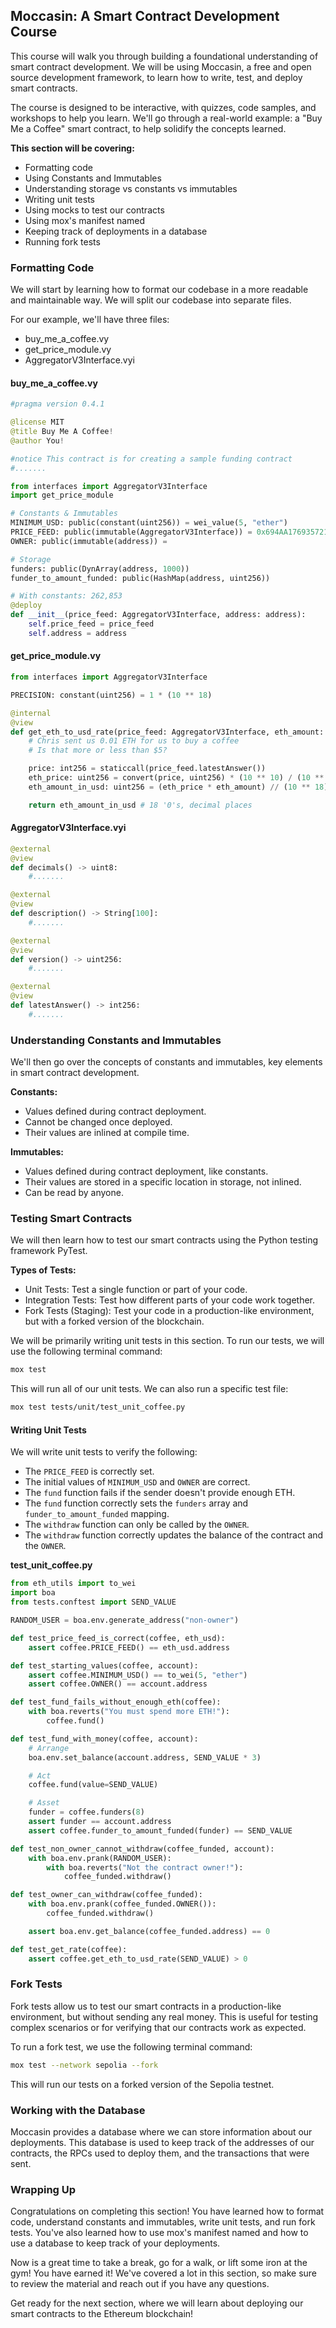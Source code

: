 ## Moccasin: A Smart Contract Development Course

This course will walk you through building a foundational understanding of smart contract development. We will be using Moccasin, a free and open source development framework, to learn how to write, test, and deploy smart contracts.

The course is designed to be interactive, with quizzes, code samples, and workshops to help you learn. We'll go through a real-world example: a "Buy Me a Coffee" smart contract, to help solidify the concepts learned.

**This section will be covering:**

* Formatting code
* Using Constants and Immutables
* Understanding storage vs constants vs immutables
* Writing unit tests
* Using mocks to test our contracts
* Using mox's manifest named
* Keeping track of deployments in a database
* Running fork tests

### Formatting Code

We will start by learning how to format our codebase in a more readable and maintainable way. We will split our codebase into separate files.

For our example, we'll have three files:

* buy_me_a_coffee.vy
* get_price_module.vy
* AggregatorV3Interface.vyi

#### buy_me_a_coffee.vy

```python
#pragma version 0.4.1

@license MIT
@title Buy Me A Coffee!
@author You!

#notice This contract is for creating a sample funding contract
#.......

from interfaces import AggregatorV3Interface
import get_price_module

# Constants & Immutables
MINIMUM_USD: public(constant(uint256)) = wei_value(5, "ether")
PRICE_FEED: public(immutable(AggregatorV3Interface)) = 0x694AA1769357215DE4FAC081b1f
OWNER: public(immutable(address)) =

# Storage
funders: public(DynArray(address, 1000))
funder_to_amount_funded: public(HashMap(address, uint256))

# With constants: 262,853
@deploy
def __init__(price_feed: AggregatorV3Interface, address: address):
    self.price_feed = price_feed
    self.address = address
```

#### get_price_module.vy

```python
from interfaces import AggregatorV3Interface

PRECISION: constant(uint256) = 1 * (10 ** 18)

@internal
@view
def get_eth_to_usd_rate(price_feed: AggregatorV3Interface, eth_amount: uint256) -> uint256:
    # Chris sent us 0.01 ETH for us to buy a coffee
    # Is that more or less than $5?

    price: int256 = staticcall(price_feed.latestAnswer())
    eth_price: uint256 = convert(price, uint256) * (10 ** 10) / (10 ** 18)
    eth_amount_in_usd: uint256 = (eth_price * eth_amount) // (10 ** 18)

    return eth_amount_in_usd # 18 '0's, decimal places
```

#### AggregatorV3Interface.vyi

```python
@external
@view
def decimals() -> uint8:
    #.......

@external
@view
def description() -> String[100]:
    #.......

@external
@view
def version() -> uint256:
    #.......

@external
@view
def latestAnswer() -> int256:
    #.......
```

### Understanding Constants and Immutables

We'll then go over the concepts of constants and immutables, key elements in smart contract development.

**Constants:**
* Values defined during contract deployment.
* Cannot be changed once deployed.
* Their values are inlined at compile time.

**Immutables:**
* Values defined during contract deployment, like constants.
* Their values are stored in a specific location in storage, not inlined.
* Can be read by anyone.

### Testing Smart Contracts

We will then learn how to test our smart contracts using the Python testing framework PyTest.

**Types of Tests:**

* Unit Tests: Test a single function or part of your code.
* Integration Tests: Test how different parts of your code work together.
* Fork Tests (Staging): Test your code in a production-like environment, but with a forked version of the blockchain.

We will be primarily writing unit tests in this section. To run our tests, we will use the following terminal command:

```bash
mox test
```

This will run all of our unit tests. We can also run a specific test file:

```bash
mox test tests/unit/test_unit_coffee.py
```

#### Writing Unit Tests

We will write unit tests to verify the following:

* The `PRICE_FEED` is correctly set.
* The initial values of `MINIMUM_USD` and `OWNER` are correct.
* The `fund` function fails if the sender doesn't provide enough ETH.
* The `fund` function correctly sets the `funders` array and `funder_to_amount_funded` mapping.
* The `withdraw` function can only be called by the `OWNER`.
* The `withdraw` function correctly updates the balance of the contract and the `OWNER`.

**test_unit_coffee.py**

```python
from eth_utils import to_wei
import boa
from tests.conftest import SEND_VALUE

RANDOM_USER = boa.env.generate_address("non-owner")

def test_price_feed_is_correct(coffee, eth_usd):
    assert coffee.PRICE_FEED() == eth_usd.address

def test_starting_values(coffee, account):
    assert coffee.MINIMUM_USD() == to_wei(5, "ether")
    assert coffee.OWNER() == account.address

def test_fund_fails_without_enough_eth(coffee):
    with boa.reverts("You must spend more ETH!"):
        coffee.fund()

def test_fund_with_money(coffee, account):
    # Arrange
    boa.env.set_balance(account.address, SEND_VALUE * 3)

    # Act
    coffee.fund(value=SEND_VALUE)

    # Asset
    funder = coffee.funders(8)
    assert funder == account.address
    assert coffee.funder_to_amount_funded(funder) == SEND_VALUE

def test_non_owner_cannot_withdraw(coffee_funded, account):
    with boa.env.prank(RANDOM_USER):
        with boa.reverts("Not the contract owner!"):
            coffee_funded.withdraw()

def test_owner_can_withdraw(coffee_funded):
    with boa.env.prank(coffee_funded.OWNER()):
        coffee_funded.withdraw()

    assert boa.env.get_balance(coffee_funded.address) == 0

def test_get_rate(coffee):
    assert coffee.get_eth_to_usd_rate(SEND_VALUE) > 0
```

### Fork Tests

Fork tests allow us to test our smart contracts in a production-like environment, but without sending any real money. This is useful for testing complex scenarios or for verifying that our contracts work as expected.

To run a fork test, we use the following terminal command:

```bash
mox test --network sepolia --fork
```

This will run our tests on a forked version of the Sepolia testnet.

### Working with the Database

Moccasin provides a database where we can store information about our deployments. This database is used to keep track of the addresses of our contracts, the RPCs used to deploy them, and the transactions that were sent.

### Wrapping Up

Congratulations on completing this section! You have learned how to format code, understand constants and immutables, write unit tests, and run fork tests. You've also learned how to use mox's manifest named and how to use a database to keep track of your deployments.

Now is a great time to take a break, go for a walk, or lift some iron at the gym! You have earned it! We've covered a lot in this section, so make sure to review the material and reach out if you have any questions.

Get ready for the next section, where we will learn about deploying our smart contracts to the Ethereum blockchain!
